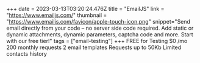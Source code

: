 +++
date = 2023-03-13T03:20:24.476Z
title = "EmailJS"
link = "https://www.emailjs.com/"
thumbnail = "https://www.emailjs.com/favicon/apple-touch-icon.png"
snippet="Send email directly from your code – no server side code required. Add static or dynamic attachments, dynamic parameters, captcha code and more. Start with our free tier!"
tags = ["email-testing"]
+++
FREE for Testing $0 /mo
200 monthly requests
2 email templates
Requests up to 50Kb
Limited contacts history
